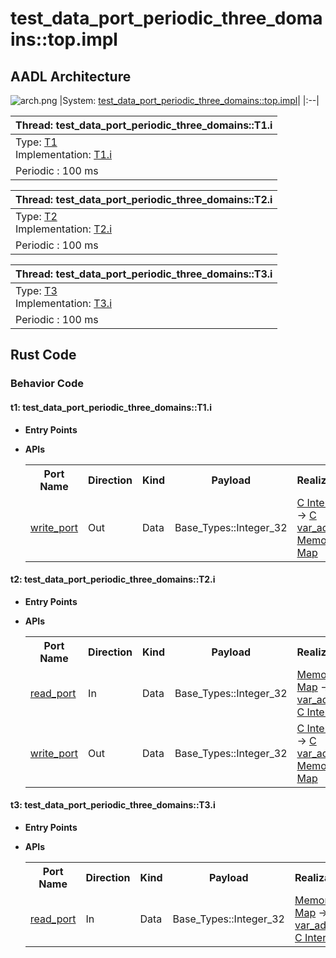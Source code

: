 # test_data_port_periodic_three_domains::top.impl

## AADL Architecture
![arch.png](../../aadl/diagrams/arch.png)
|System: [test_data_port_periodic_three_domains::top.impl]()|
|:--|

|Thread: test_data_port_periodic_three_domains::T1.i |
|:--|
|Type: [T1](../../aadl/test_data_port_periodic_three_domains.aadl#L14-L22)<br>Implementation: [T1.i](../../aadl/test_data_port_periodic_three_domains.aadl#L23-L25)|
|Periodic : 100 ms|

|Thread: test_data_port_periodic_three_domains::T2.i |
|:--|
|Type: [T2](../../aadl/test_data_port_periodic_three_domains.aadl#L47-L56)<br>Implementation: [T2.i](../../aadl/test_data_port_periodic_three_domains.aadl#L57-L59)|
|Periodic : 100 ms|

|Thread: test_data_port_periodic_three_domains::T3.i |
|:--|
|Type: [T3](../../aadl/test_data_port_periodic_three_domains.aadl#L84-L92)<br>Implementation: [T3.i](../../aadl/test_data_port_periodic_three_domains.aadl#L93-L95)|
|Periodic : 100 ms|


## Rust Code


### Behavior Code
#### t1: test_data_port_periodic_three_domains::T1.i

 - **Entry Points**



- **APIs**

    <table>
    <tr><th>Port Name</th><th>Direction</th><th>Kind</th><th>Payload</th><th>Realizations</th></tr>
    <tr><td><a title='Model' href='../../aadl/test_data_port_periodic_three_domains.aadl#L17-L17'>write_port</a></td>
        <td>Out</td><td>Data</td>
        <td>Base_Types::Integer_32</td><td><a title='C Interface' href='components/p1_t1/src/p1_t1.c#L13-L17'>C Interface</a> → <a title='C Shared Memory Variable' href='components/p1_t1/src/p1_t1.c#L9-L9'>C var_addr</a> → <a title='Memory Map' href='microkit.system#L19-L23'>Memory Map</a></td></tr>
    </table>


#### t2: test_data_port_periodic_three_domains::T2.i

 - **Entry Points**



- **APIs**

    <table>
    <tr><th>Port Name</th><th>Direction</th><th>Kind</th><th>Payload</th><th>Realizations</th></tr>
    <tr><td><a title='Model' href='../../aadl/test_data_port_periodic_three_domains.aadl#L50-L50'>read_port</a></td>
        <td>In</td><td>Data</td>
        <td>Base_Types::Integer_32</td><td><a title='Memory Map' href='microkit.system#L37-L41'>Memory Map</a> → <a title='C Shared Memory Variable' href='components/p2_t2/src/p2_t2.c#L9-L9'>C var_addr</a> → <a title='C Interface' href='components/p2_t2/src/p2_t2.c#L17-L26'>C Interface</a></td></tr>
    <tr><td><a title='Model' href='../../aadl/test_data_port_periodic_three_domains.aadl#L51-L51'>write_port</a></td>
        <td>Out</td><td>Data</td>
        <td>Base_Types::Integer_32</td><td><a title='C Interface' href='components/p2_t2/src/p2_t2.c#L28-L32'>C Interface</a> → <a title='C Shared Memory Variable' href='components/p2_t2/src/p2_t2.c#L11-L11'>C var_addr</a> → <a title='Memory Map' href='microkit.system#L42-L46'>Memory Map</a></td></tr>
    </table>


#### t3: test_data_port_periodic_three_domains::T3.i

 - **Entry Points**



- **APIs**

    <table>
    <tr><th>Port Name</th><th>Direction</th><th>Kind</th><th>Payload</th><th>Realizations</th></tr>
    <tr><td><a title='Model' href='../../aadl/test_data_port_periodic_three_domains.aadl#L87-L87'>read_port</a></td>
        <td>In</td><td>Data</td>
        <td>Base_Types::Integer_32</td><td><a title='Memory Map' href='microkit.system#L60-L64'>Memory Map</a> → <a title='C Shared Memory Variable' href='components/p3_t3/src/p3_t3.c#L9-L9'>C var_addr</a> → <a title='C Interface' href='components/p3_t3/src/p3_t3.c#L16-L25'>C Interface</a></td></tr>
    </table>

